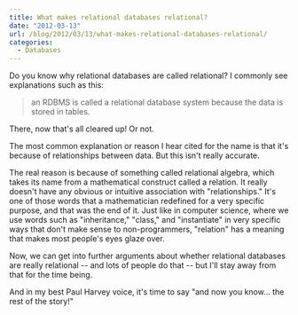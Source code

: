 ```yaml
---
title: What makes relational databases relational?
date: "2012-03-13"
url: /blog/2012/03/13/what-makes-relational-databases-relational/
categories:
  - Databases
---
```

Do you know why relational databases are called relational? I commonly see explanations such as this:

> an RDBMS is called a relational database system because the data is stored in tables.

There, now that's all cleared up! Or not.

The most common explanation or reason I hear cited for the name is that it's because of relationships between data. But this isn't really accurate.

The real reason is because of something called relational algebra, which takes its name from a mathematical construct called a relation. It really doesn't have any obvious or intuitive association with "relationships." It's one of those words that a mathematician redefined for a very specific purpose, and that was the end of it. Just like in computer science, where we use words such as "inheritance," "class," and "instantiate" in very specific ways that don't make sense to non-programmers, "relation" has a meaning that makes most people's eyes glaze over.

Now, we can get into further arguments about whether relational databases are really relational -- and lots of people do that -- but I'll stay away from that for the time being.

And in my best Paul Harvey voice, it's time to say "and now you know... the rest of the story!"
